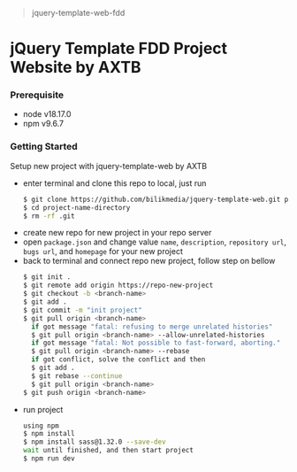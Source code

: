 > jquery-template-web-fdd

# jQuery Template FDD Project Website by AXTB

### Prerequisite
- node v18.17.0
- npm v9.6.7

### Getting Started

Setup new project with jquery-template-web by AXTB

- enter terminal and clone this repo to local, just run
  ```bash
  $ git clone https://github.com/bilikmedia/jquery-template-web.git project-name-directory
  $ cd project-name-directory
  $ rm -rf .git
  ```
- create new repo for new project in your repo server
- open `package.json` and change value `name`, `description`, `repository url`, `bugs url`, and `homepage` for your new project
- back to terminal and connect repo new project, follow step on bellow
  ```bash
  $ git init .
  $ git remote add origin https://repo-new-project
  $ git checkout -b <branch-name>
  $ git add .
  $ git commit -m "init project"
  $ git pull origin <branch-name>
    if got message "fatal: refusing to merge unrelated histories"
    $ git pull origin <branch-name> --allow-unrelated-histories
    if got message "fatal: Not possible to fast-forward, aborting."
    $ git pull origin <branch-name> --rebase
    if got conflict, solve the conflict and then
    $ git add .
    $ git rebase --continue
    $ git pull origin <branch-name>
  $ git push origin <branch-name>
  ```
- run project
  ```bash
  using npm
  $ npm install
  $ npm install sass@1.32.0 --save-dev
  wait until finished, and then start project
  $ npm run dev
  ```
